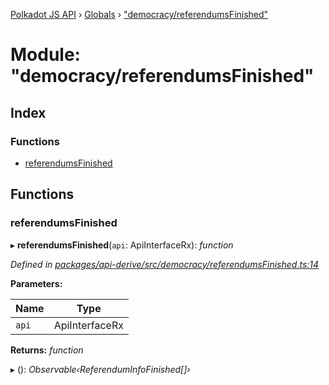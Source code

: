 [Polkadot JS API](../README.md) › [Globals](../globals.md) › ["democracy/referendumsFinished"](_democracy_referendumsfinished_.md)

# Module: "democracy/referendumsFinished"

## Index

### Functions

* [referendumsFinished](_democracy_referendumsfinished_.md#referendumsfinished)

## Functions

###  referendumsFinished

▸ **referendumsFinished**(`api`: ApiInterfaceRx): *function*

*Defined in [packages/api-derive/src/democracy/referendumsFinished.ts:14](https://github.com/polkadot-js/api/blob/11e7b90918/packages/api-derive/src/democracy/referendumsFinished.ts#L14)*

**Parameters:**

Name | Type |
------ | ------ |
`api` | ApiInterfaceRx |

**Returns:** *function*

▸ (): *Observable‹ReferendumInfoFinished[]›*
